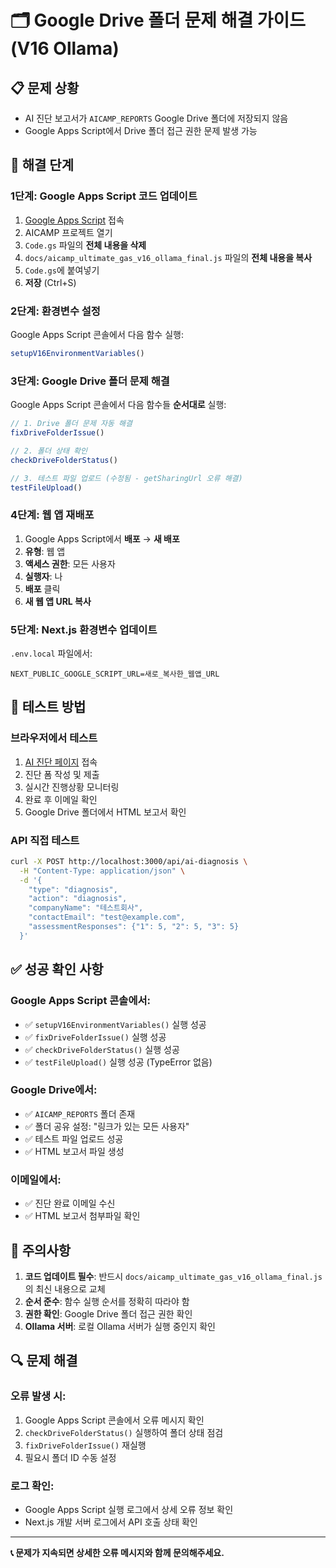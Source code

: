 # 🗂️ Google Drive 폴더 문제 해결 가이드 (V16 Ollama)

## 📋 문제 상황
- AI 진단 보고서가 `AICAMP_REPORTS` Google Drive 폴더에 저장되지 않음
- Google Apps Script에서 Drive 폴더 접근 권한 문제 발생 가능

## 🔧 해결 단계

### 1단계: Google Apps Script 코드 업데이트
1. [Google Apps Script](https://script.google.com/) 접속
2. AICAMP 프로젝트 열기
3. `Code.gs` 파일의 **전체 내용을 삭제**
4. `docs/aicamp_ultimate_gas_v16_ollama_final.js` 파일의 **전체 내용을 복사**
5. `Code.gs`에 붙여넣기
6. **저장** (Ctrl+S)

### 2단계: 환경변수 설정
Google Apps Script 콘솔에서 다음 함수 실행:
```javascript
setupV16EnvironmentVariables()
```

### 3단계: Google Drive 폴더 문제 해결
Google Apps Script 콘솔에서 다음 함수들 **순서대로** 실행:

```javascript
// 1. Drive 폴더 문제 자동 해결
fixDriveFolderIssue()

// 2. 폴더 상태 확인
checkDriveFolderStatus()

// 3. 테스트 파일 업로드 (수정됨 - getSharingUrl 오류 해결)
testFileUpload()
```

### 4단계: 웹 앱 재배포
1. Google Apps Script에서 **배포** → **새 배포**
2. **유형**: 웹 앱
3. **액세스 권한**: 모든 사용자
4. **실행자**: 나
5. **배포** 클릭
6. **새 웹 앱 URL 복사**

### 5단계: Next.js 환경변수 업데이트
`.env.local` 파일에서:
```env
NEXT_PUBLIC_GOOGLE_SCRIPT_URL=새로_복사한_웹앱_URL
```

## 🧪 테스트 방법

### 브라우저에서 테스트
1. [AI 진단 페이지](https://aicamp.club/ai-diagnosis) 접속
2. 진단 폼 작성 및 제출
3. 실시간 진행상황 모니터링
4. 완료 후 이메일 확인
5. Google Drive 폴더에서 HTML 보고서 확인

### API 직접 테스트
```bash
curl -X POST http://localhost:3000/api/ai-diagnosis \
  -H "Content-Type: application/json" \
  -d '{
    "type": "diagnosis",
    "action": "diagnosis",
    "companyName": "테스트회사",
    "contactEmail": "test@example.com",
    "assessmentResponses": {"1": 5, "2": 5, "3": 5}
  }'
```

## ✅ 성공 확인 사항

### Google Apps Script 콘솔에서:
- ✅ `setupV16EnvironmentVariables()` 실행 성공
- ✅ `fixDriveFolderIssue()` 실행 성공
- ✅ `checkDriveFolderStatus()` 실행 성공
- ✅ `testFileUpload()` 실행 성공 (TypeError 없음)

### Google Drive에서:
- ✅ `AICAMP_REPORTS` 폴더 존재
- ✅ 폴더 공유 설정: "링크가 있는 모든 사용자"
- ✅ 테스트 파일 업로드 성공
- ✅ HTML 보고서 파일 생성

### 이메일에서:
- ✅ 진단 완료 이메일 수신
- ✅ HTML 보고서 첨부파일 확인

## 🚨 주의사항

1. **코드 업데이트 필수**: 반드시 `docs/aicamp_ultimate_gas_v16_ollama_final.js`의 최신 내용으로 교체
2. **순서 준수**: 함수 실행 순서를 정확히 따라야 함
3. **권한 확인**: Google Drive 폴더 접근 권한 확인
4. **Ollama 서버**: 로컬 Ollama 서버가 실행 중인지 확인

## 🔍 문제 해결

### 오류 발생 시:
1. Google Apps Script 콘솔에서 오류 메시지 확인
2. `checkDriveFolderStatus()` 실행하여 폴더 상태 점검
3. `fixDriveFolderIssue()` 재실행
4. 필요시 폴더 ID 수동 설정

### 로그 확인:
- Google Apps Script 실행 로그에서 상세 오류 정보 확인
- Next.js 개발 서버 로그에서 API 호출 상태 확인

---

**📞 문제가 지속되면 상세한 오류 메시지와 함께 문의해주세요.**
